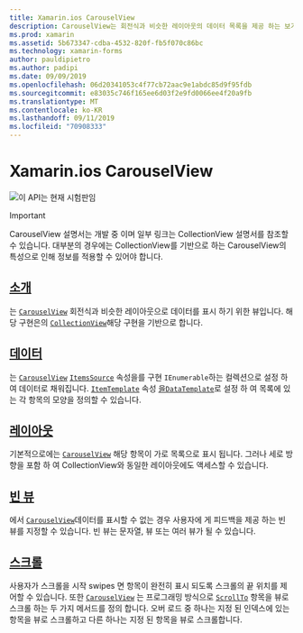 ```yaml
---
title: Xamarin.ios CarouselView
description: CarouselView는 회전식과 비슷한 레이아웃의 데이터 목록을 제공 하는 보기입니다.
ms.prod: xamarin
ms.assetid: 5b673347-cdba-4532-820f-fb5f070c86bc
ms.technology: xamarin-forms
author: pauldipietro
ms.author: padipi
ms.date: 09/09/2019
ms.openlocfilehash: 06d20341053c4f77cb72aac9e1abdc85d9f95fdb
ms.sourcegitcommit: e83035c746f165ee6d03f2e9fd0066ee4f20a9fb
ms.translationtype: MT
ms.contentlocale: ko-KR
ms.lasthandoff: 09/11/2019
ms.locfileid: "70908333"
---
```

# <a name="xamarinforms-carouselview"></a>Xamarin.ios CarouselView

![](~/media/shared/preview.png "이 API는 현재 시험판임")

> [!IMPORTANT]
> CarouselView 설명서는 개발 중 이며 일부 링크는 CollectionView 설명서를 참조할 수 있습니다. 대부분의 경우에는 CollectionView를 기반으로 하는 CarouselView의 특성으로 인해 정보를 적용할 수 있어야 합니다.

## <a name="introductionintroductionmd"></a>[소개](introduction.md)

는 [`CarouselView`](xref:Xamarin.Forms.CarouselView) 회전식과 비슷한 레이아웃으로 데이터를 표시 하기 위한 뷰입니다. 해당 구현은의 [`CollectionView`](xref:Xamarin.Forms.CollectionView)해당 구현을 기반으로 합니다.

## <a name="datacollectionviewpopulate-datamd"></a>[데이터](../collectionview/populate-data.md)

는 [`CarouselView`](xref:Xamarin.Forms.CarouselView) [`ItemsSource`](xref:Xamarin.Forms.ItemsView.ItemsSource) 속성을를 구현 `IEnumerable`하는 컬렉션으로 설정 하 여 데이터로 채워집니다. [`ItemTemplate`](xref:Xamarin.Forms.ItemsView.ItemTemplate) 속성 [을`DataTemplate`](xref:Xamarin.Forms.DataTemplate)로 설정 하 여 목록에 있는 각 항목의 모양을 정의할 수 있습니다.

## <a name="layoutlayoutmd"></a>[레이아웃](layout.md)

기본적으로에는 [`CarouselView`](xref:Xamarin.Forms.CarouselView) 해당 항목이 가로 목록으로 표시 됩니다. 그러나 세로 방향을 포함 하 여 CollectionView와 동일한 레이아웃에도 액세스할 수 있습니다.

## <a name="empty-viewscollectionviewemptyviewmd"></a>[빈 뷰](../collectionview/emptyview.md)

에서 [`CarouselView`](xref:Xamarin.Forms.CarouselView)데이터를 표시할 수 없는 경우 사용자에 게 피드백을 제공 하는 빈 뷰를 지정할 수 있습니다. 빈 뷰는 문자열, 뷰 또는 여러 뷰가 될 수 있습니다.

## <a name="scrollingcollectionviewscrollingmd"></a>[스크롤](../collectionview/scrolling.md)

사용자가 스크롤을 시작 swipes 면 항목이 완전히 표시 되도록 스크롤의 끝 위치를 제어할 수 있습니다. 또한 [`CarouselView`](xref:Xamarin.Forms.CarouselView) 는 프로그래밍 방식으로 [`ScrollTo`](xref:Xamarin.Forms.ItemsView.ScrollTo*) 항목을 뷰로 스크롤 하는 두 가지 메서드를 정의 합니다. 오버 로드 중 하나는 지정 된 인덱스에 있는 항목을 뷰로 스크롤하고 다른 하나는 지정 된 항목을 뷰로 스크롤합니다.
